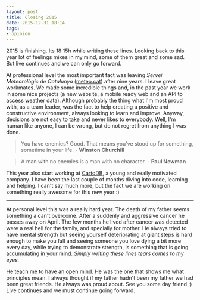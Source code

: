 ```yaml
---
layout: post
title: Closing 2015
date: 2015-12-31 18:14
tags:
- opinion
---
```


2015 is finishing. Its 18:15h while writing these lines. Looking back to this year lot of feelings mixes in my mind, some of them great and some sad. But live continues and we can only go forward.

At professional level the most important fact was leaving *Servei Meteorològic de Catalunya* ([meteo.cat](http://www.meteo.cat)) after nine years. I leave great workmates. We made some incredible things and, in the past year we work in some nice projects (a new website, a mobile ready web and an API to access weather data). Although probably the thing what I'm most proud with, as a team leader, was the fact to help creating a positive and constructive environment, always looking to learn and improve. Anyway, decisions are not easy to take and never likes to everybody. Well, I'm human like anyone, I can be wrong, but do not regret from anything I was done.

> You have enemies? Good. That means you’ve stood up for something, sometime in your life. - **Winston Churchill**

> A man with no enemies is a man with no character. - **Paul Newman**

This year also start working at [CartoDB](http://www.catodb.com), a young and really motivated company. I have been the last couple of months diving into code, learning and helping. I can't say much more, but the fact we are working on something really awesome for this new year :)

---

At personal level this was a really hard year. The death of my father seems something a can't overcome. After a suddenly and aggressive cancer he passes away on April. The few months he lived after cancer was detected were a real hell for the family, and specially for mother. He always tried to have mental strength but seeing yourself deteriorating at giant steps is hard enough to make you fall and seeing someone you love dying a bit more every day, while trying to demonstrate strength, is something that is going accumulating in your mind. *Simply writing these lines tears comes to my eyes.*

He teach me to have an open mind. He was the one that shows me what principles mean. I always thought if my father hadn't been my father we had been great friends. He always was proud about. See you some day friend ;) Live continues and we must continue going forward.
